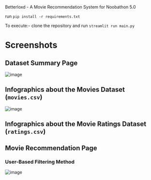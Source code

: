 Betterloxd - A Movie Recommendation System for Noobathon 5.0

run `pip install -r requirements.txt`

To execute:- clone the repository and run `streamlit run main.py`

# Screenshots
## Dataset Summary Page
![image](https://github.com/user-attachments/assets/553be2e2-19b2-4c7a-bd56-a8e4452fb5d2)

## Infographics about the Movies Dataset (`movies.csv`)
![image](https://github.com/user-attachments/assets/f9ffe33b-9628-4be9-8841-ae7cc4d0dc2c)

## Infographics about the Movie Ratings Dataset (`ratings.csv`)

## Movie Recommendation Page
### User-Based Filtering Method
![image](https://github.com/user-attachments/assets/dbf914ee-9783-4df6-b72c-de6bca3059ee)
